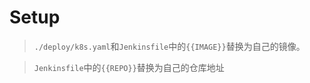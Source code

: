 # Setup
> `./deploy/k8s.yaml`和`Jenkinsfile`中的`{{IMAGE}}`替换为自己的镜像。

> `Jenkinsfile`中的`{{REPO}}`替换为自己的仓库地址

